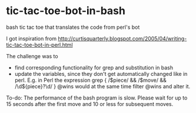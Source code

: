# tic-tac-toe-bot-in-bash
bash tic tac toe that translates the code from perl's bot

I got inspiration from http://curtisquarterly.blogspot.com/2005/04/writing-tic-tac-toe-bot-in-perl.html

The challenge was to 
- find corresponding functionality for grep and substitution in bash
- update the variables, since they don't get automatically changed like in perl.  E.g. in Perl the expression 
grep { /$piece/ && /$move/ && /\d${piece}?\d/ } @wins would at the same time filter @wins and alter it.

To-do:
The performance of the bash program is slow.  Please wait for up to 15 seconds after the first move and 10 or less for
subsequent moves.
